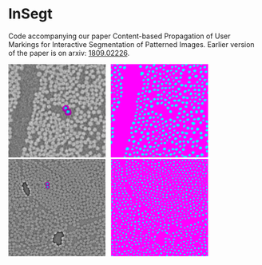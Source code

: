 # InSegt

Code accompanying our paper Content-based Propagation of User Markings for Interactive Segmentation of Patterned Images. Earlier version of the paper is on arxiv: [1809.02226](https://arxiv.org/pdf/1809.02226.pdf).

<img src="/images/glass_example.png" width="400">
<img src="/images/carbon_example.png" width="400">
